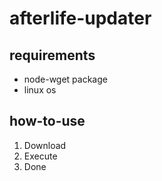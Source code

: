 # afterlife-updater
 ## requirements
  - node-wget package
  - linux os
 ## how-to-use
  1. Download
  2. Execute
  3. Done
